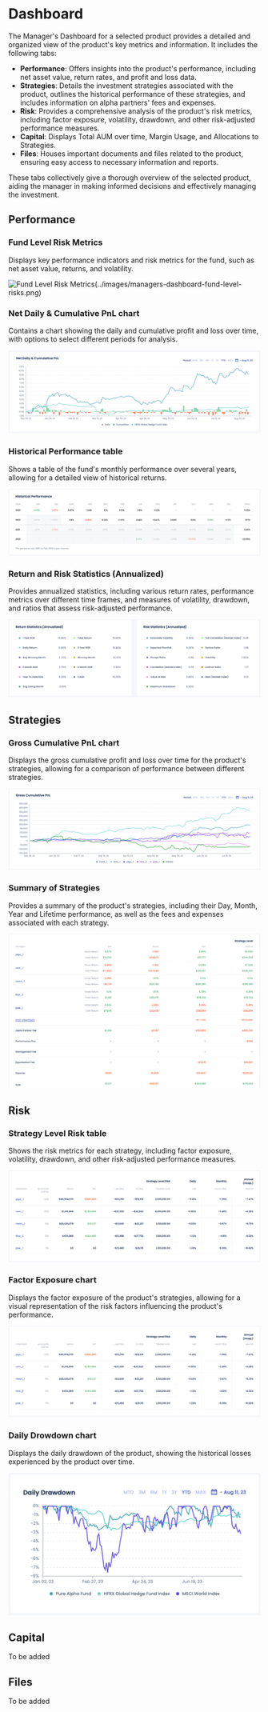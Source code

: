 # Dashboard

The Manager's Dashboard for a selected product provides a detailed and organized view of the product's key metrics and information. It includes the following tabs:

- **Performance**: Offers insights into the product's performance, including net asset value, return rates, and profit and loss data.
- **Strategies**: Details the investment strategies associated with the product, outlines the historical performance of these strategies, and includes information on alpha partners' fees and expenses.
- **Risk**: Provides a comprehensive analysis of the product's risk metrics, including factor exposure, volatility, drawdown, and other risk-adjusted performance measures.
- **Capital**: Displays Total AUM over time, Margin Usage, and Allocations to Strategies.
- **Files**: Houses important documents and files related to the product, ensuring easy access to necessary information and reports.

These tabs collectively give a thorough overview of the selected product, aiding the manager in making informed decisions and effectively managing the investment.

## Performance

### Fund Level Risk Metrics

Displays key performance indicators and risk metrics for the fund, such as net asset value, returns, and volatility.

![Fund Level Risk Metrics](../images/managers-fund-level-risks.png)(../images/managers-dashboard-fund-level-risks.png)

### Net Daily & Cumulative PnL chart

Contains a chart showing the daily and cumulative profit and loss over time, with options to select different periods for analysis.

![Net Daily & Cumulative PnL](../images/managers-dashboard-daily-cum-chart.png)

### Historical Performance table

Shows a table of the fund's monthly performance over several years, allowing for a detailed view of historical returns.

![Historical Performance](../images/managers-dashboard-historical-performance-table.png)

### Return and Risk Statistics (Annualized)

Provides annualized statistics, including various return rates, performance metrics over different time frames, and measures of volatility, drawdown, and ratios that assess risk-adjusted performance.

![Return and Risk Statistics](../images/managers-dashboard-return-risks-table.png)

## Strategies

### Gross Cumulative PnL chart

Displays the gross cumulative profit and loss over time for the product's strategies, allowing for a comparison of performance between different strategies.

![Gross Cumulative PnL chart](../images/managers-strategies-cum-pnl-chart.png)

### Summary of Strategies

Provides a summary of the product's strategies, including their Day, Month, Year and Lifetime performance, as well as the fees and expenses associated with each strategy.

![Strategies Summary table](../images/managers-strategies-summary-table.png)

## Risk

### Strategy Level Risk table

Shows the risk metrics for each strategy, including factor exposure, volatility, drawdown, and other risk-adjusted performance measures.

![Strategies Level Risk table](../images/managers-risk-strategies-table.png)

### Factor Exposure chart

Displays the factor exposure of the product's strategies, allowing for a visual representation of the risk factors influencing the product's performance.

![Factor Exposures](../images/managers-strategies-factors.png)

### Daily Drowdown chart

Displays the daily drawdown of the product, showing the historical losses experienced by the product over time.

![Daily Drawdown](../images/managers-strategies-drawdown-chart.png)

## Capital

To be added

## Files

To be added